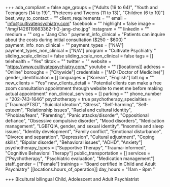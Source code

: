 +++
ada_compliant = false
age_groups = ["Adults (19 to 64)", "Youth and Teenagers (14 to 19)", "Preteens and Tweens (11 to 13)", "Children (6 to 10)"]
best_way_to_contact = ""
client_requirements = ""
email = "info@cultivatepsychiatry.com"
facebook = ""
highlight = false
image = "/img/1426119863362-1-2-jang-cho.jpg"
instagram = ""
linkedin = ""
medium = ""
org = "Jang Cho "
payment_info_clinical = "Patients can inquire about the costs during initial consultation ($250 - $600) "
payment_info_non_clinical = ""
payment_types = ["N/A"]
payment_types_non_clinical = ["N/A"]
program = "Cultivate Psychiatry "
sliding_scale_clinical = false
sliding_scale_non_clinical = false
tags = []
telehealth = "Yes"
tiktok = ""
twitter = ""
website = "https://www.cultivatepsychiatry.com/"
youtube = ""
[[locations]]
address = "Online"
boroughs = ["Citywide"]
credentials = ["MD (Doctor of Medicine)"]
gender_identification = []
languages = ["Korean", "English"]
latLng = ""
new_clients = "Yes"
new_clients_detail = "Potential clients can make a free zoom consultation appointment through website to meet me before making actual appointment"
non_clinical_services = []
parking = ""
phone_number = "202-743-1646"
psychotherapy = true
psychotherapy_specialties = ["Trauma/PTSD", "Suicidal ideation", "Stress", "Self-harming", "Self-esteem", "Relationship issues", "Racial and cultural identity", "Phobias/fears", "Parenting", "Panic attacks/disorder", "Oppositional defiance", "Obsessive compulsive disorder", "Mood disorders", "Medication management", "LGBTQIA, gender, and sexual identity", "Insomnia and sleep issues", "Identity development", "Family conflict", "Emotional disturbance", "Divorce and separation", "Depression", "Cultural adjustment", "Coping skills", "Bipolar disorder", "Behavioral issues", "ADHD", "Anxiety"]
psychotherapy_types = ["Supportive Therapy", "Trauma-informed", "Cognitive Behavioral Therapy"]
public_transportation = []
services = ["Psychotherapy", "Psychiatric evaluation", "Medication management"]
staff_gender = ["Female"]
trainings = "Board certified in Child and Adult Psychiatry"
[[locations.hours_of_operation]]
day_hours = "11am - 8pm "

+++
Bicultural bilingual Child, Adolescent and Adult Psychiatrist